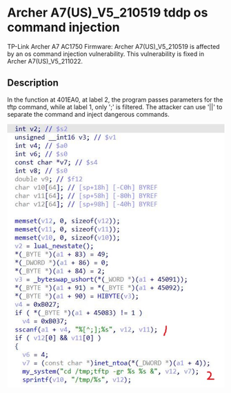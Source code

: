 # Archer A7(US)_V5_210519 tddp os command injection

TP-Link Archer A7 AC1750 Firmware: Archer A7(US)_V5_210519 is affected by an os command injection vulnerability. This vulnerability is fixed in Archer A7(US)_V5_211022.

## Description

In the function at 401EA0, at label 2, the program passes parameters for the tftp command, while at label 1, only ';' is filtered. The attacker can use '||' to separate the command and inject dangerous commands.

![tddp_vuln](./tddp_vuln.jpg)